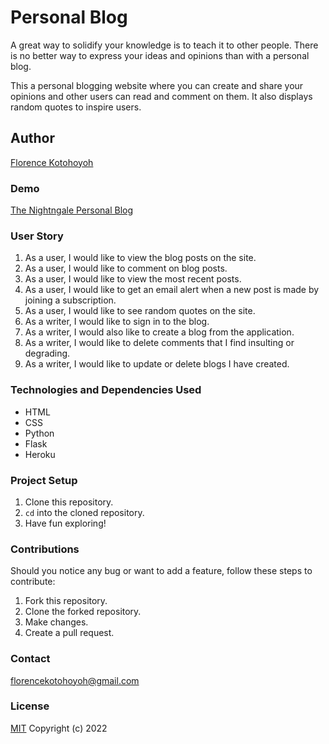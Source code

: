 # Personal Blog
A great way to solidify your knowledge is to teach it to other people. There is no better way to express your ideas and opinions than with a personal blog. 

This a personal blogging website where you can create and share your opinions and other users can read and comment on them. It also displays random quotes to inspire users. 

## Author
[Florence Kotohoyoh](https://github.com/Flokots)

### Demo
[The Nightngale Personal Blog](https://thenightngale-personal-blog.herokuapp.com/)

### User Story
1. As a user, I would like to view the blog posts on the site.
2. As a user, I would like to comment on blog posts.
3. As a user, I would like to view the most recent posts. 
4. As a user, I would like to get an email alert when a new post is made by joining a subscription.
5. As a user, I would like to see random quotes on the site.
6. As a writer, I would like to sign in to the blog.
7. As a writer, I would also like to create a blog from the application.
8. As a writer, I would like to delete comments that I find insulting or degrading.
9. As a writer, I would like to update or delete blogs I have created.

### Technologies and Dependencies Used
* HTML
* CSS
* Python 
* Flask
* Heroku

### Project Setup
1. Clone this repository.
2. `cd` into the cloned repository.
3. Have fun exploring!

### Contributions
Should you notice any bug or want to add a feature, follow these steps to contribute:
1. Fork this repository.
2. Clone the forked repository.
3. Make changes.
4. Create a pull request.

### Contact
florencekotohoyoh@gmail.com

### License
[MIT](https://choosealicense.com/licenses/mit)
Copyright (c) 2022